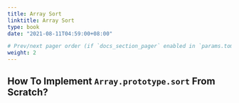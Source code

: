 ```yaml
---
title: Array Sort
linktitle: Array Sort
type: book
date: "2021-08-11T04:59:00+08:00"

# Prev/next pager order (if `docs_section_pager` enabled in `params.toml`)
weight: 2
---
```


## How To Implement `Array.prototype.sort` From Scratch?

